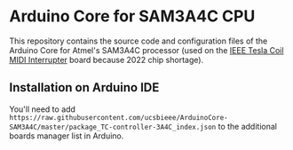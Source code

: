 # Arduino Core for SAM3A4C CPU

This repository contains the source code and configuration files of the Arduino Core for Atmel's SAM3A4C processor (used on the [IEEE Tesla Coil MIDI Interrupter](https://github.com/ucsbieee/Tesla-Coil-MIDI-Synth) board because 2022 chip shortage).

## Installation on Arduino IDE

You'll need to add `https://raw.githubusercontent.com/ucsbieee/ArduinoCore-SAM3A4C/master/package_TC-controller-3A4C_index.json` to the additional boards manager list in Arduino.
